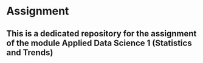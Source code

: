 # Assignment

## This is a dedicated repository for the assignment of the module Applied Data Science 1 (Statistics and Trends)
